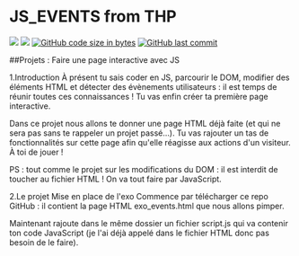 # JS_EVENTS from THP
[<img src="https://www.thehackingproject.org/assets/favicon/favicon-32x32-804b12d1c41c60fe721477b7c3b0a32811dc610580dd40ac92f1cc04cbd05ca4.png">](https://www.thehackingproject.org) <img src="https://img.shields.io/badge/language-javascript-yellow">  [![GitHub code size in bytes](https://img.shields.io/github/languages/code-size/antcrn/JS_EVENTS.svg?logo=git&style=social&logoColor=teal)](https://github.com/antcrn/) [![GitHub last commit](https://img.shields.io/github/last-commit/antcrn/JS_EVENTS.svg?logo=github&style=social)](https://github.com/antcrn/)

##Projets : Faire une page interactive avec JS
  
1.Introduction
À présent tu sais coder en JS, parcourir le DOM, modifier des éléments HTML et détecter des évènements utilisateurs : il est temps de réunir toutes ces connaissances ! Tu vas enfin créer ta première page interactive.

Dans ce projet nous allons te donner une page HTML déjà faite (et qui ne sera pas sans te rappeler un projet passé…). Tu vas rajouter un tas de fonctionnalités sur cette page afin qu'elle réagisse aux actions d'un visiteur. À toi de jouer !

PS : tout comme le projet sur les modifications du DOM : il est interdit de toucher au fichier HTML ! On va tout faire par JavaScript.

2.Le projet
Mise en place de l'exo
Commence par télécharger ce repo GitHub : il contient la page HTML exo_events.html que nous allons pimper.

Maintenant rajoute dans le même dossier un fichier script.js qui va contenir ton code JavaScript (je l'ai déjà appelé dans le fichier HTML donc pas besoin de le faire).
